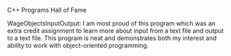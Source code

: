 C++ Programs Hall of Fame

WageObjectsInputOutput: I am most proud of this program which was an extra credit assignment to learn more about input from a text file and output to a text file. This program is neat and demonstrates both my interest and ability to work with object-oriented programming. 
